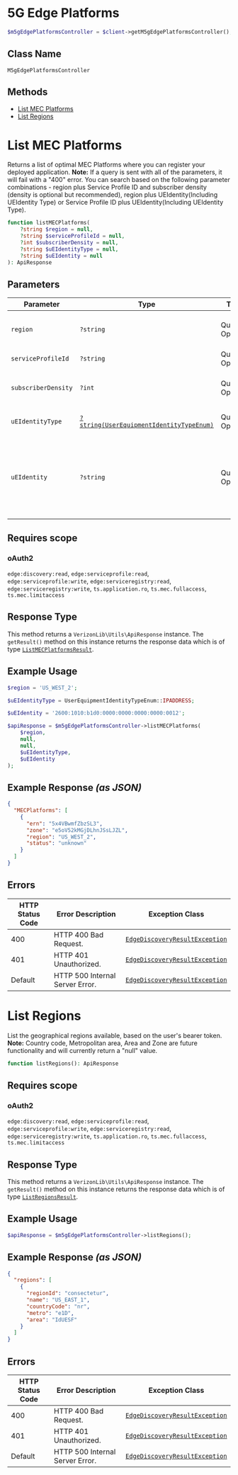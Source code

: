 # 5G Edge Platforms

```php
$m5gEdgePlatformsController = $client->getM5gEdgePlatformsController();
```

## Class Name

`M5gEdgePlatformsController`

## Methods

* [List MEC Platforms](../../doc/controllers/5g-edge-platforms.md#list-mec-platforms)
* [List Regions](../../doc/controllers/5g-edge-platforms.md#list-regions)


# List MEC Platforms

Returns a list of optimal MEC Platforms where you can register your deployed application. **Note:** If a query is sent with all of the parameters, it will fail with a "400" error. You can search based on the following parameter combinations - region plus Service Profile ID and subscriber density (density is optional but recommended), region plus UEIdentity(Including UEIdentity Type) or Service Profile ID plus UEIdentity(Including UEIdentity Type).

```php
function listMECPlatforms(
    ?string $region = null,
    ?string $serviceProfileId = null,
    ?int $subscriberDensity = null,
    ?string $uEIdentityType = null,
    ?string $uEIdentity = null
): ApiResponse
```

## Parameters

| Parameter | Type | Tags | Description |
|  --- | --- | --- | --- |
| `region` | `?string` | Query, Optional | MEC region name. Current valid values are US_WEST_2 and US_EAST_1. |
| `serviceProfileId` | `?string` | Query, Optional | Unique identifier of the service profile. |
| `subscriberDensity` | `?int` | Query, Optional | Minimum number of 4G/5G subscribers per square kilometer. |
| `uEIdentityType` | [`?string(UserEquipmentIdentityTypeEnum)`](../../doc/models/user-equipment-identity-type-enum.md) | Query, Optional | Type of User Equipment identifier used in `UEIdentity`. |
| `uEIdentity` | `?string` | Query, Optional | The identifier value for User Equipment. The type of identifier is defined by the 'UEIdentityType' parameter. The`IPAddress`format can be IPv4 or IPv6. |

## Requires scope

### oAuth2

`edge:discovery:read`, `edge:serviceprofile:read`, `edge:serviceprofile:write`, `edge:serviceregistry:read`, `edge:serviceregistry:write`, `ts.application.ro`, `ts.mec.fullaccess`, `ts.mec.limitaccess`

## Response Type

This method returns a `VerizonLib\Utils\ApiResponse` instance. The `getResult()` method on this instance returns the response data which is of type [`ListMECPlatformsResult`](../../doc/models/list-mec-platforms-result.md).

## Example Usage

```php
$region = 'US_WEST_2';

$uEIdentityType = UserEquipmentIdentityTypeEnum::IPADDRESS;

$uEIdentity = '2600:1010:b1d0:0000:0000:0000:0000:0012';

$apiResponse = $m5gEdgePlatformsController->listMECPlatforms(
    $region,
    null,
    null,
    $uEIdentityType,
    $uEIdentity
);
```

## Example Response *(as JSON)*

```json
{
  "MECPlatforms": [
    {
      "ern": "5x4VBwmfZbzSL3",
      "zone": "e5oV52kMGjDLhnJSsLJZL",
      "region": "US_WEST_2",
      "status": "unknown"
    }
  ]
}
```

## Errors

| HTTP Status Code | Error Description | Exception Class |
|  --- | --- | --- |
| 400 | HTTP 400 Bad Request. | [`EdgeDiscoveryResultException`](../../doc/models/edge-discovery-result-exception.md) |
| 401 | HTTP 401 Unauthorized. | [`EdgeDiscoveryResultException`](../../doc/models/edge-discovery-result-exception.md) |
| Default | HTTP 500 Internal Server Error. | [`EdgeDiscoveryResultException`](../../doc/models/edge-discovery-result-exception.md) |


# List Regions

List the geographical regions available, based on the user's bearer token. **Note:** Country code, Metropolitan area, Area and Zone are future functionality and will currently return a "null" value.

```php
function listRegions(): ApiResponse
```

## Requires scope

### oAuth2

`edge:discovery:read`, `edge:serviceprofile:read`, `edge:serviceprofile:write`, `edge:serviceregistry:read`, `edge:serviceregistry:write`, `ts.application.ro`, `ts.mec.fullaccess`, `ts.mec.limitaccess`

## Response Type

This method returns a `VerizonLib\Utils\ApiResponse` instance. The `getResult()` method on this instance returns the response data which is of type [`ListRegionsResult`](../../doc/models/list-regions-result.md).

## Example Usage

```php
$apiResponse = $m5gEdgePlatformsController->listRegions();
```

## Example Response *(as JSON)*

```json
{
  "regions": [
    {
      "regionId": "consectetur",
      "name": "US_EAST_1",
      "countryCode": "nr",
      "metro": "e1D",
      "area": "IdUESF"
    }
  ]
}
```

## Errors

| HTTP Status Code | Error Description | Exception Class |
|  --- | --- | --- |
| 400 | HTTP 400 Bad Request. | [`EdgeDiscoveryResultException`](../../doc/models/edge-discovery-result-exception.md) |
| 401 | HTTP 401 Unauthorized. | [`EdgeDiscoveryResultException`](../../doc/models/edge-discovery-result-exception.md) |
| Default | HTTP 500 Internal Server Error. | [`EdgeDiscoveryResultException`](../../doc/models/edge-discovery-result-exception.md) |

